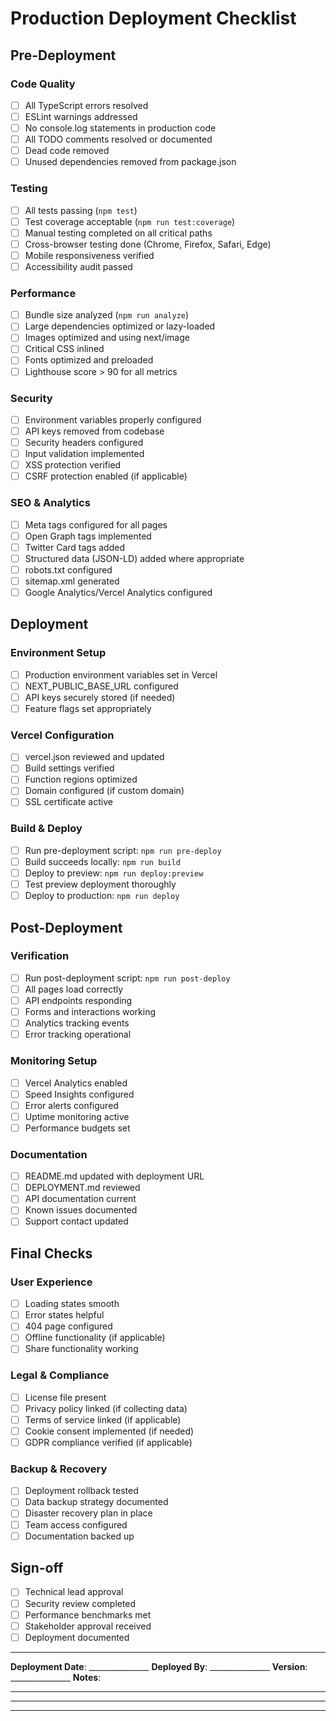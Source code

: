 # Production Deployment Checklist

## Pre-Deployment

### Code Quality
- [ ] All TypeScript errors resolved
- [ ] ESLint warnings addressed
- [ ] No console.log statements in production code
- [ ] All TODO comments resolved or documented
- [ ] Dead code removed
- [ ] Unused dependencies removed from package.json

### Testing
- [ ] All tests passing (`npm test`)
- [ ] Test coverage acceptable (`npm run test:coverage`)
- [ ] Manual testing completed on all critical paths
- [ ] Cross-browser testing done (Chrome, Firefox, Safari, Edge)
- [ ] Mobile responsiveness verified
- [ ] Accessibility audit passed

### Performance
- [ ] Bundle size analyzed (`npm run analyze`)
- [ ] Large dependencies optimized or lazy-loaded
- [ ] Images optimized and using next/image
- [ ] Critical CSS inlined
- [ ] Fonts optimized and preloaded
- [ ] Lighthouse score > 90 for all metrics

### Security
- [ ] Environment variables properly configured
- [ ] API keys removed from codebase
- [ ] Security headers configured
- [ ] Input validation implemented
- [ ] XSS protection verified
- [ ] CSRF protection enabled (if applicable)

### SEO & Analytics
- [ ] Meta tags configured for all pages
- [ ] Open Graph tags implemented
- [ ] Twitter Card tags added
- [ ] Structured data (JSON-LD) added where appropriate
- [ ] robots.txt configured
- [ ] sitemap.xml generated
- [ ] Google Analytics/Vercel Analytics configured

## Deployment

### Environment Setup
- [ ] Production environment variables set in Vercel
- [ ] NEXT_PUBLIC_BASE_URL configured
- [ ] API keys securely stored (if needed)
- [ ] Feature flags set appropriately

### Vercel Configuration
- [ ] vercel.json reviewed and updated
- [ ] Build settings verified
- [ ] Function regions optimized
- [ ] Domain configured (if custom domain)
- [ ] SSL certificate active

### Build & Deploy
- [ ] Run pre-deployment script: `npm run pre-deploy`
- [ ] Build succeeds locally: `npm run build`
- [ ] Deploy to preview: `npm run deploy:preview`
- [ ] Test preview deployment thoroughly
- [ ] Deploy to production: `npm run deploy`

## Post-Deployment

### Verification
- [ ] Run post-deployment script: `npm run post-deploy`
- [ ] All pages load correctly
- [ ] API endpoints responding
- [ ] Forms and interactions working
- [ ] Analytics tracking events
- [ ] Error tracking operational

### Monitoring Setup
- [ ] Vercel Analytics enabled
- [ ] Speed Insights configured
- [ ] Error alerts configured
- [ ] Uptime monitoring active
- [ ] Performance budgets set

### Documentation
- [ ] README.md updated with deployment URL
- [ ] DEPLOYMENT.md reviewed
- [ ] API documentation current
- [ ] Known issues documented
- [ ] Support contact updated

## Final Checks

### User Experience
- [ ] Loading states smooth
- [ ] Error states helpful
- [ ] 404 page configured
- [ ] Offline functionality (if applicable)
- [ ] Share functionality working

### Legal & Compliance
- [ ] License file present
- [ ] Privacy policy linked (if collecting data)
- [ ] Terms of service linked (if applicable)
- [ ] Cookie consent implemented (if needed)
- [ ] GDPR compliance verified (if applicable)

### Backup & Recovery
- [ ] Deployment rollback tested
- [ ] Data backup strategy documented
- [ ] Disaster recovery plan in place
- [ ] Team access configured
- [ ] Documentation backed up

## Sign-off

- [ ] Technical lead approval
- [ ] Security review completed
- [ ] Performance benchmarks met
- [ ] Stakeholder approval received
- [ ] Deployment documented

---

**Deployment Date**: _______________
**Deployed By**: _______________
**Version**: _______________
**Notes**: 

_______________________________________________
_______________________________________________
_______________________________________________